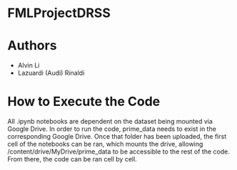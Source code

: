 # FMLProjectDRSS

# Authors

- Alvin Li
- Lazuardi (Audi) Rinaldi

# How to Execute the Code

All .ipynb notebooks are dependent on the dataset being mounted via Google Drive. In order to run the code, prime_data needs to exist in the corresponding Google Drive. Once that folder has been uploaded, the first cell of the notebooks can be ran, which mounts the drive, allowing /content/drive/MyDrive/prime_data to be accessible to the rest of the code. From there, the code can be ran cell by cell.


